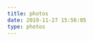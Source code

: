 ```yaml
---
title: photos
date: 2019-11-27 15:56:05
type: photos
---
```

<link type="text/css" href="/fancybox/jquery.fancybox.css" rel="stylesheet">
<div class="instagram"><section class="archives album"><ul class="img-box-ul"></ul></section></div>
<script src="/photos/photo.js"></script>
